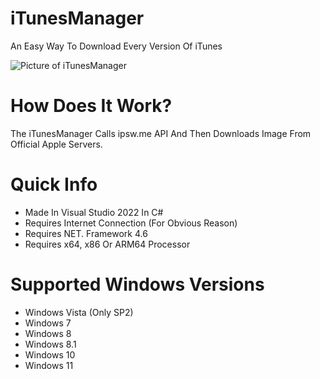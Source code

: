 # iTunesManager
An Easy Way To Download Every Version Of iTunes

![Picture of iTunesManager](https://github.com/CocoanixDev/iTunesManager/assets/64637120/8391b0e5-6673-499d-bcd6-348ff3b1fcb7)

# How Does It Work?
The iTunesManager Calls ipsw.me API And Then Downloads Image From Official Apple Servers.

# Quick Info
- Made In Visual Studio 2022 In C#
- Requires Internet Connection (For Obvious Reason) 
- Requires NET. Framework 4.6
- Requires x64, x86 Or ARM64 Processor
# Supported Windows Versions
- Windows Vista (Only SP2)
- Windows 7
- Windows 8
- Windows 8.1
- Windows 10
- Windows 11



